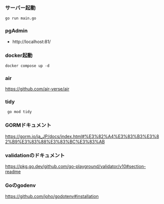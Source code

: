 ### サーバー起動
```
go run main.go
```

### pgAdmin

- http://localhost:81/

### docker起動
```
docker compose up -d
```

### air

https://github.com/air-verse/air

### tidy
```
 go mod tidy
```

### GORMドキュメント

https://gorm.io/ja_JP/docs/index.html#%E3%82%A4%E3%83%B3%E3%82%B9%E3%83%88%E3%83%BC%E3%83%AB

### validationのドキュメント

https://pkg.go.dev/github.com/go-playground/validator/v10#section-readme

### Goのgodenv

https://github.com/joho/godotenv#installation
